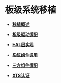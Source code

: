 # 板级系统移植<a name="ZH-CN_TOPIC_0000001062604739"></a>

-   **[移植概述](transplant-chip-board-overview.md)**  

-   **[板级驱动适配](transplant-chip-board-drive.md)**  

-   **[HAL层实现](transplant-chip-board-hal.md)**  

-   **[系统组件调用](transplant-chip-board-component.md)**  

-   **[三方组件适配](transplant-chip-board-bundle.md)**  

-   **[XTS认证](transplant-chip-board-xts.md)**  


